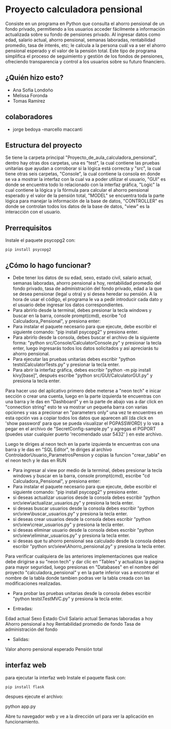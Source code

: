 # Proyecto calculadora pensional

Consiste en un programa en Python que consulta el ahorro pensional de un fondo privado, permitiendo a los usuarios acceder fácilmente a información actualizada sobre su fondo de pensiones privado. Al ingresar datos como edad, salario actual, ahorro pensional, semanas laboradas, rentabilidad promedio, tasa de interés, etc; le calcula a la persona cuál va a ser el ahorro pensional esperado y el valor de la pensión total. Este tipo de programa simplifica el proceso de seguimiento y gestión de los fondos de pensiones, ofreciendo transparencia y control a los usuarios sobre su futuro financiero. 

## ¿Quién hizo esto?
- Ana Sofía Londoño
- Melissa Foronda
- Tomas Ramírez 

## colaboradores
- jorge bedoya
-marcello maccanti

## Estructura del proyecto 
Se tiene la carpeta principal "Proyecto_de_aula_calculadora_pensional", dentro hay otras dos carpetas, una es "test", la cual contiene las pruebas unitarias que ayudan a corroborar si la lógica está correcta y "src", la cual tiene otras seis carpetas, "Console", la cual contiene la consola en donde se va a mostrar la interfaz con la cual va a poder utilizar el usuario, "GUI" es donde se encuentra todo lo relacionado con la interfaz gráfica,  "Logic" la cual contiene la lógica y la fórmula para calcular el ahorro pensional esperado y el valor de la pensión total, "MODEL" se encuentra toda la parte lógica para manejar la información de la base de datos, "CONTROLLER" es donde se controlan todos los datos de la base de datos, "view" es la interacción con el usuario. 

## Prerrequisitos

Instale el paquete psycopg2 con:

    pip install psycopg2
    
## ¿Cómo lo hago funcionar?
- Debe tener los datos de su edad, sexo, estado civil, salario actual, semanas laboradas, ahorro pensional a hoy, rentabilidad promedio del fondo privado, tasa de administración del fondo privado, edad a la que se desea pensionar (legal u otra) y si desea heredar su pensión. A la hora de usar el código, el programa le va a pedir introducir cada dato y el usuario debe ingresar los datos correspondientes.
- Para abrirlo desde la terminal, debes presionar la tecla windows y buscar en la barra, console prompt(cmd), escribe "cd Calculadora_Pensional", y presiona enter:
- Para instalar el paquete necesario para que ejecute, debe escribir el siguiente comando: "pip install psycopg2" y presiona enter.
- Para abrirlo desde la consola, debes buscar el archivo de la siguiente forma: "python src/Console/CalculatorConsole.py" y presionar la tecla enter, luego ingresarás todos los datos solicitados y así apreciarás tu ahorro pensional.
- Para ejecutar las pruebas unitarias debes escribir "python tests\CalculatorTests.py" y presionar la tecla enter.
- Para abrir la interfaz gráfica, debes escribir "python -m pip install kivy[base]", después escribe "python src/GUI/CalculatorGUI.py" y presiona la tecla enter.

Para hacer uso del aplicativo primero debe meterse a "neon tech" e inicar sección o crear una cuenta, luego en la parte izquierda te encuentras con una barra y le das en  "Dashboard" y en la parte de abajo vas a dar click en "connection string" esto te va mostrar un pequeña barra con varias opciones y vas a precionar en "parameters only" una vez te encuentres en esta opción vas a copiar todos los datos que aparecen allí (da click en 'show password' para que se pueda visualizar el PGPASSWORD) y lo vas a pegar en el archivo de "SecretConfig-sample.py" y agregas el PGPORT (puedes usar cualquier puerto 'recomendado usar 5432' ) en este archivo. 

Luego te diriges al neon tech en la parte izquierda te encuentras con una barra y le das en "SQL Editor", te diriges al archivo ControladorUsuario_ParametrosPension y copias la funcion "crear_tabla" en el neon tech y le das en RUN 

- Para ingresar al view por medio de la terminal, debes presionar la tecla windows y buscar en la barra, console prompt(cmd), escribe "cd Calculadora_Pensional", y presiona enter: 
- Para instalar el paquete necesario para que ejecute, debe escribir el siguiente comando: "pip install psycopg2" y presiona enter.
- si deseas actualizar usuarios desde la consola debes escribir "python src\view\actualizar_usuarios.py" y presiona la tecla enter.
- si deseas buscar usuarios desde la consola debes escribir "python src\view\buscar_usuarios.py" y presiona la tecla enter.
- si deseas crear usuarios desde la consola debes escribir "python src\view\crear_usuarios.py" y presiona la tecla enter.
- si deseas eliminar usuario desde la consola debes escribir "python src\view\eliminar_usuarios.py" y presiona la tecla enter.
- si deseas que tu ahorro pensional sea calculado desde la consola debes escribir "python src\view\Ahorro_pensional.py" y presiona la tecla enter. 

Para verificar cualquiera de las anteriores implementaciones que realice debe dirigirse a su "neon tech" y dar clic en "Tables" y actualizas la pagina para mayor seguridad, luego presionas en "Databases" en el nombre del proyecto "calculadora_pensional" y en la parte inferior vas a encontrar el nombre de la tabla donde tambien podras ver la tabla creada con las modificaciones realizadas. 

- Para probar las pruebas unitarias desde la consola debes escribir  "python tests\TestMVC.py" y presiona la tecla enter.

- Entradas: 

Edad actual
Sexo
Estado Civil
Salario actual
Semanas laboradas a hoy
Ahorro pensional a hoy
Rentabilidad promedio de fondo
Tasa de administración del fondo

- Salidas:

Valor ahorro pensional esperado
Pensión total


## interfaz web

para ejecutar la interfaz web Instale el paquete flask con:

    pip install flask

despues ejecute el archivo:

python app.py

Abre tu navegador web y ve a la dirección url para ver la aplicación en funcionamiento.
   
